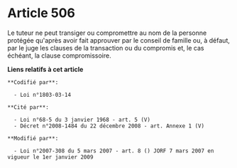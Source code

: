 # Article 506

Le tuteur ne peut transiger ou compromettre au nom de la personne protégée qu'après avoir fait approuver par le conseil de
famille ou, à défaut, par le juge les clauses de la transaction ou du compromis et, le cas échéant, la clause compromissoire.

**Liens relatifs à cet article**

	**Codifié par**:

	  - Loi n°1803-03-14

	**Cité par**:

	  - Loi n°68-5 du 3 janvier 1968 - art. 5 (V)
	  - Décret n°2008-1484 du 22 décembre 2008 - art. Annexe 1 (V)

	**Modifié par**:

	  - Loi n°2007-308 du 5 mars 2007 - art. 8 () JORF 7 mars 2007 en vigueur le 1er janvier 2009
